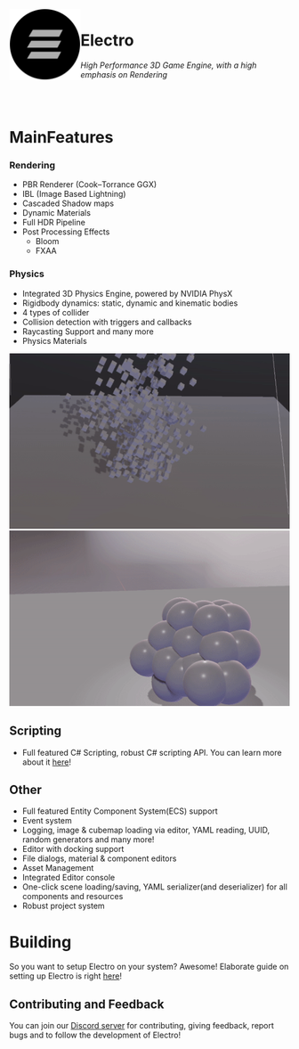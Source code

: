 <img align="left" src="Resources/Branding/MainBody.png" width="128px"/>

# Electro

*High Performance 3D Game Engine, with a high emphasis on Rendering*

<br/>
<br/>

# MainFeatures

### Rendering

- PBR Renderer (Cook–Torrance GGX)
- IBL (Image Based Lightning)
- Cascaded Shadow maps
- Dynamic Materials
- Full HDR Pipeline
- Post Processing Effects
  - Bloom
  - FXAA

### Physics

- Integrated 3D Physics Engine, powered by NVIDIA PhysX
- Rigidbody dynamics: static, dynamic and kinematic bodies
- 4 types of collider
- Collision detection with triggers and callbacks
- Raycasting Support and many more
- Physics Materials

![PhysicsDemo](Resources/PhysicsDemo.gif)
![SpringDemo](Resources/Spring.gif)

## Scripting

- Full featured C# Scripting, robust C# scripting API. You can learn more about it [here](Resources/Docs/CSharpScriptSystem.md)!

## Other

- Full featured Entity Component System(ECS) support
- Event system
- Logging, image & cubemap loading via editor, YAML reading, UUID, random generators and many more!
- Editor with docking support
- File dialogs, material & component editors
- Asset Management
- Integrated Editor console
- One-click scene loading/saving, YAML serializer(and deserializer) for all components and resources
- Robust project system

# Building

So you want to setup Electro on your system? Awesome! Elaborate guide on setting up Electro is right [here](Resources/Docs/Setup.md)!

## Contributing and Feedback

You can join our [Discord server](https://discord.gg/Tmp9TEBWwc) for contributing, giving feedback, report bugs and to follow the development of Electro!
